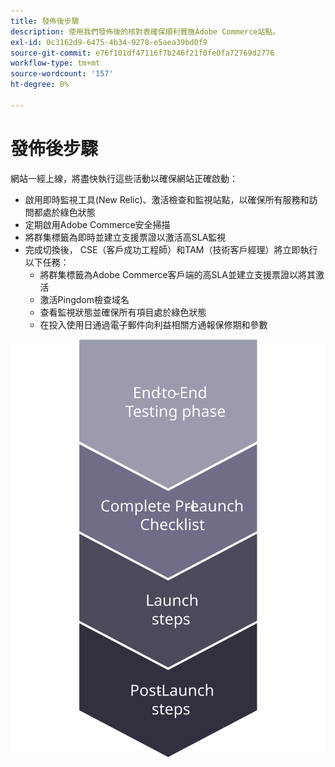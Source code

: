 ```yaml
---
title: 發佈後步驟
description: 使用我們發佈後的核對表確保順利實施Adobe Commerce站點。
exl-id: 0c3162d9-6475-4b34-9278-e5aea39bd0f9
source-git-commit: e76f101df47116f7b246f21f0fe0fa72769d2776
workflow-type: tm+mt
source-wordcount: '157'
ht-degree: 0%

---
```


# 發佈後步驟

網站一經上線，將盡快執行這些活動以確保網站正確啟動：

- 啟用即時監視工具(New Relic)、激活檢查和監視站點，以確保所有服務和訪問都處於綠色狀態
- 定期啟用Adobe Commerce安全掃描
- 將群集標籤為即時並建立支援票證以激活高SLA監視
- 完成切換後， CSE（客戶成功工程師）和TAM（技術客戶經理）將立即執行以下任務：
   - 將群集標籤為Adobe Commerce客戶端的高SLA並建立支援票證以將其激活
   - 激活Pingdom檢查域名
   - 查看監視狀態並確保所有項目處於綠色狀態
   - 在投入使用日通過電子郵件向利益相關方通報保修期和參數

![顯示發射過程第4階段的圖](../../assets/playbooks/launch-steps-4.svg)
